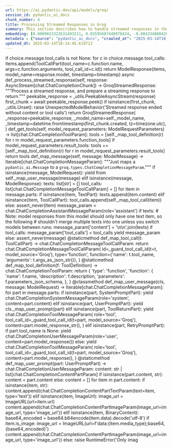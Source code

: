 ```yaml
---
url: https://ai.pydantic.dev/api/models/groq/
session_id: pydantic_ai_docs
chunk_number: 4
title: Processing Streamed Responses in Groq
summary: This section describes how to handle streamed responses in the Groq API. It details the implementation of checking for tool calls in a message, constructing ToolCallPart objects, and processing the streamed response using a PeekableAsyncStream to ensure valid content is returned. It also addresses error handling for cases where responses may end prematurely.
embedding: [0.0009653322631493211, 0.03595687448978424, -0.00433488842099905, -0.04133695736527443, 0.0008392365998588502, -0.046358365565538406, 0.005172723904252052, -0.016016950830817223, 0.021968664601445198, -0.006831582169979811, 0.036629386246204376, -0.039050422608852386, 0.020533977076411247, 0.022013498470187187, -0.018337110057473183, -0.016902422532439232, -0.01842677779495716, 0.022842928767204285, 0.020959898829460144, 0.07245176285505295, 0.024031030014157295, 0.006736310198903084, -0.023672357201576233, 0.018830284476280212, -0.0012448442867025733, -0.0004774121625814587, -0.018146565183997154, 0.07536596804857254, -0.024815624579787254, -0.04317515343427658, 0.02035463973879814, -0.014391717500984669, -0.020769355818629265, -0.06949271261692047, 0.01649891585111618, -0.029276609420776367, -0.016420455649495125, 0.04431841894984245, 0.009700958617031574, 0.018729407340288162, 0.012923403643071651, -0.013595913536846638, -0.022405795753002167, 0.025757139548659325, 0.007352777756750584, 0.031226888298988342, -0.029321443289518356, 0.039140090346336365, -0.02528638206422329, 0.03575512394309044, -0.0227756779640913, 0.038602083921432495, 0.00717344181612134, -0.024905292317271233, -0.011477506719529629, -0.002286534523591399, -0.0550113320350647, -0.004228407517075539, 0.0022613154724240303, 0.018494028598070145, -0.03196664899587631, -0.03582237288355827, -0.0026157842949032784, -0.005167119670659304, -0.02885068580508232, -0.02983703278005123, -0.04272681102156639, -0.003412988968193531, -0.024860458448529243, 0.026788320392370224, -0.03196664899587631, 0.01520993746817112, -0.03952118009328842, -0.020724521949887276, -0.025353632867336273, 0.012486271560192108, -0.011791344732046127, 0.013920960016548634, 0.013057905249297619, -0.015546193346381187, -0.02730391174554825, -0.02015288732945919, -0.023493021726608276, -0.02425519935786724, -0.03907284140586853, -0.025555385276675224, -0.0586877204477787, -0.035284366458654404, -0.031383808702230453, 0.006153468042612076, -0.021172860637307167, 0.03434285148978233, -0.02947836183011532, 0.03389451280236244, 0.06276761740446091, 0.01965971291065216, 0.0009849471971392632, 0.008563295938074589, 0.011645633727312088, 0.01564706861972809, 0.06890987604856491, 0.018247442319989204, -0.06514381617307663, -0.015378065407276154, 0.07204825431108475, -0.03358067199587822, 0.019547628238797188, 0.021228903904557228, -0.03609137982130051, -0.01619628630578518, -0.0013632341288030148, -0.004491807427257299, -0.02918693982064724, 0.015221145935356617, -0.0033653529826551676, -0.01362953893840313, -0.020825397223234177, 0.0030094829853624105, 0.0005355562316253781, 0.018012063577771187, -0.05393531545996666, -0.03263916075229645, 0.001693884958513081, -0.027102159336209297, -0.016980880871415138, -0.040238525718450546, 0.0026872383896261454, -0.08191173523664474, -0.06599566340446472, 0.0016532541485503316, 0.0044077434577047825, -0.006041382905095816, 0.00985787808895111, -0.07361744344234467, -0.010194133035838604, -0.003003878751769662, -0.0336703397333622, -0.011690468527376652, -0.021172860637307167, -0.005097066517919302, 0.0014129718765616417, -0.017406804487109184, -0.04429600015282631, -0.013898543082177639, -0.024322450160980225, -0.0044105458073318005, -0.03949876129627228, 0.024120697751641273, -0.05285929888486862, -0.039879851043224335, 0.004898115526884794, 0.015445316210389137, -0.048286229372024536, 0.00606379983946681, 0.027281494811177254, 0.013338117860257626, 0.003093546722084284, 0.02364994026720524, 0.05384564772248268, -0.052231620997190475, -0.007823534309864044, -0.0207357294857502, -0.018841492012143135, 0.009291848167777061, -0.023941360414028168, -0.049362245947122574, -0.004550652112811804, 0.0007460659253410995, -0.040081605315208435, -0.005707929842174053, 0.006271156948059797, 0.001255352282896638, -0.03680872172117233, 0.044811591506004333, 0.009392725303769112, -0.02009684406220913, -0.06828219443559647, -0.04998992010951042, -0.009011635556817055, -0.021453073248267174, -0.025891641154885292, 0.007621781900525093, -0.03680872172117233, -0.04559618979692459, -0.05043826252222061, 0.0264744833111763, 0.013057905249297619, -0.03337892144918442, 0.019132914021611214, 0.026205478236079216, -0.015355648472905159, 0.03142864257097244, 0.03297541290521622, 0.006086216773837805, -0.017070548608899117, -0.03757090121507645, 0.07254143059253693, -0.0168351698666811, -0.014615886844694614, 0.00898921862244606, 0.024456951767206192, 0.017171425744891167, 0.04617903009057045, -0.04774821922183037, 0.035194698721170425, -0.031832147389650345, 0.008260666392743587, 0.0443408340215683, -0.02873860113322735, -0.04774821922183037, 0.0022711227647960186, -0.03595687448978424, 0.01629716344177723, 0.034298017621040344, -0.0006416867836378515, -0.006388846319168806, -0.04543926939368248, 0.003368155099451542, -0.058553218841552734, 0.007330360822379589, -0.03443251922726631, 0.06451614201068878, 0.037615735083818436, 0.012542313896119595, -0.03851241618394852, 0.010827413760125637, -0.009880295023322105, -0.03364792466163635, 0.003931382205337286, -0.002230491954833269, -0.012284519150853157, 0.009218993596732616, 0.02163241058588028, -0.003704410046339035, 0.010653682053089142, -0.07290010154247284, 0.029568029567599297, -0.014302048832178116, 0.040238525718450546, -0.024187948554754257, -0.00763299036771059, -0.011813761666417122, 0.03286333009600639, -0.01732834428548813, 0.029859449714422226, 0.02019772119820118, 0.008927572518587112, -0.018583696335554123, 0.007862764410674572, 0.0693582147359848, 0.04039544239640236, -0.06998588889837265, 0.0031327763572335243, 0.00637203361839056, -0.015333231538534164, -0.027102159336209297, 0.0032700805459171534, 0.014100296422839165, -0.055100999772548676, -0.01531081460416317, 0.04149387776851654, 0.06294695287942886, -0.038983169943094254, 0.03333408758044243, 0.02577955648303032, 0.012542313896119595, 0.017003297805786133, -0.0195027943700552, 0.017507681623101234, 0.009168555028736591, 0.012732858769595623, 0.016129035502672195, 0.027034908533096313, 0.01605057530105114, -0.06182609871029854, -0.009656124748289585, 0.02681073732674122, 0.004858885891735554, 0.013125156052410603, -0.034746356308460236, -0.005326841026544571, 0.023089515045285225, 0.06711651384830475, 0.030016370117664337, -0.02093748189508915, -0.006500931456685066, 0.03624829649925232, -0.03730189800262451, 0.0035727100912481546, 0.01155596598982811, -0.0036903994623571634, 0.0476137176156044, 0.008585712872445583, -0.015691904351115227, 0.03115963749587536, 0.03416351601481438, -0.009992379695177078, -0.0027474842499941587, -0.0011944060679525137, 0.0015958105213940144, -0.0011551763163879514, 0.027685001492500305, 0.009280639700591564, 0.028761018067598343, -0.00891075935214758, 0.01393216848373413, 0.012262101285159588, -0.02183416299521923, 0.00583962956443429, 0.004503015894442797, 0.055639006197452545, 0.03871416673064232, -0.046358365565538406, -0.038153741508722305, -0.02479320764541626, -0.0024952928069978952, -0.008411981165409088, -0.00044623849680647254, 0.03328925371170044, -0.00795243214815855, -0.008613734506070614, 0.031832147389650345, 0.003113161539658904, 0.0018732210155576468, -0.0027474842499941587, 0.023941360414028168, -0.01783272810280323, 0.00038249013596214354, 0.0028609703294932842, 0.03438768535852432, 0.013820083811879158, -0.008316708728671074, -0.01974938064813614, 0.05886705592274666, 0.012340561486780643, 0.0008994823438115418, -0.02557780221104622, -0.02968011423945427, 0.03586720675230026, 0.0171377994120121, -0.018381943926215172, -0.03266157582402229, -0.04543926939368248, 0.017698224633932114, -0.006007757503539324, 0.0025513353757560253, 0.021621201187372208, 0.04236814007163048, -0.03436527028679848, -0.01553498487919569, 0.023784441873431206, -0.005083055701106787, -0.015030601993203163, -0.0112869618460536, 0.021318571642041206, 0.0006847694749012589, 0.0038725375197827816, 0.008159790188074112, 0.007599364500492811, 0.005710732191801071, -0.001528559485450387, 0.02553296834230423, -0.010238966904580593, -0.02568988688290119, -0.018202608451247215, 0.07227242738008499, 0.023044681176543236, -0.034006595611572266, -0.03521711379289627, -0.019132914021611214, 0.0009779417887330055, -0.0038613290525972843, -0.014907307922840118, -0.015501358546316624, -0.0710170716047287, -0.017911186441779137, 0.001793360454030335, 0.049272578209638596, -0.008210227824747562, 0.005990944802761078, 0.050303760915994644, -0.021710868924856186, -0.015097852796316147, 0.0017359168268740177, -0.008327917195856571, 0.04232330620288849, 0.01407787948846817, 0.029657697305083275, -0.046851541846990585, 0.01911049708724022, -0.01256473083049059, -0.06666817516088486, -0.002664821455255151, 0.024232782423496246, 0.031182054430246353, 0.057566870003938675, 0.02153153344988823, 0.017518889158964157, 0.022192835807800293, -0.007896389812231064, 0.019626088440418243, 0.040866199880838394, 0.017944812774658203, 0.009521623142063618, -0.021710868924856186, 0.019883884117007256, -0.008961197920143604, -0.012710441835224628, 0.032414987683296204, 0.016969673335552216, 0.04676187410950661, -0.017261093482375145, 0.022383378818631172, 0.0002809130819514394, 0.022383378818631172, -0.059001557528972626, -0.028335094451904297, 0.030554378405213356, 0.023986196145415306, 0.00122873205691576, 0.014515010640025139, -0.03472394123673439, 0.014044253155589104, 0.020264972001314163, -0.006523348391056061, 0.03111480362713337, 0.01753009855747223, -0.061512261629104614, 0.025757139548659325, -0.003575512208044529, -0.027146993204951286, -0.03189939633011818, 0.07038939744234085, 0.0008070121984928846, 0.01679033599793911, 0.0018227826803922653, 0.001328207552433014, 0.0252415481954813, -0.029814615845680237, 0.003267278429120779, 0.00575556606054306, -0.03586720675230026, 0.014638304710388184, 0.0394090935587883, -0.0307785477489233, -0.01350624579936266, -0.014873682521283627, 0.02044430933892727, -0.027729835361242294, -0.01971575617790222, 0.021015942096710205, -0.018146565183997154, 0.024613872170448303, 0.00706135667860508, -0.027976421639323235, -0.042659562081098557, 0.03559820353984833, 0.05308346822857857, 0.043533824384212494, -0.04436325281858444, 0.042749229818582535, -0.00041121194954030216, 0.006769935600459576, 0.008776257745921612, -0.019536420702934265, -0.02044430933892727, -0.033804845064878464, 0.012900986708700657, -0.00921338889747858, 0.0396108478307724, -0.012340561486780643, 0.04095586761832237, -0.030935466289520264, 0.011068396270275116, 0.005595844704657793, -0.062005434185266495, 0.013876126147806644, 0.030688880011439323, 0.006590599659830332, 0.05021408945322037, 0.006775539834052324, -0.041314538568258286, -0.007313547655940056, 0.0342755988240242, -0.023874109610915184, 0.0636194571852684, 0.007773096673190594, -0.054742325097322464, 0.015770362690091133, 0.04617903009057045, -0.03304266557097435, 0.01600574143230915, -0.032033901661634445, -0.01017731986939907, 0.01225089281797409, -0.016611000522971153, -0.021464282646775246, 0.03398418053984642, 0.03082338161766529, 0.030487127602100372, -0.054742325097322464, -0.014940934255719185, -0.003830505767837167, 0.01778789423406124, -0.0003210185095667839, 0.05545967072248459, 0.0042452202178537846, 0.02934386022388935, 0.02741599641740322, 0.06899954378604889, 0.0005429118173196912, -0.013001862913370132, -0.0032448614947497845, 0.02079177275300026, 0.03378242626786232, 0.023134348914027214, 0.01803448051214218, -0.019883884117007256, -0.008905155584216118, 0.018236232921481133, 0.005901276599615812, 0.0008378355414606631, 0.018706990405917168, 0.005424915347248316, -0.010933893732726574, -0.000361824466381222, -0.02512946166098118, -0.018931161612272263, -0.025017376989126205, 0.004797238856554031, 0.04088861867785454, -0.004287252202630043, 0.015064227394759655, 0.009661729447543621, -0.01086664292961359, -0.02093748189508915, -0.020802980288863182, 0.009101304225623608, 0.005727544892579317, 0.008109351620078087, -0.0365397185087204, -0.005735951010137796, -0.022248877212405205, -0.020119262859225273, 0.016028158366680145, 0.009644916281104088, 0.028178175911307335, -0.0002443103294353932, 0.009700958617031574, -0.009241410531103611, 0.0055594174191355705, -0.03176489472389221, 0.0068035610020160675, -0.01896478608250618, 0.010681702755391598, 0.012318144552409649, -0.031204471364617348, 0.0414714589715004, -0.01867336593568325, -0.019121704623103142, 0.02459145523607731, 0.010513575747609138, 0.04050752893090248, 0.013663164339959621, -0.020802980288863182, 0.042345721274614334, 0.034791190177202225, 0.025600219145417213, 0.0049905856139957905, 0.014167547225952148, -0.006584995426237583, -0.01773185096681118, 0.002556939609348774, -0.02533121593296528, 0.0027474842499941587, -0.002432245062664151, 0.010042818263173103, 0.006125446408987045, -0.0706135630607605, -0.027528082951903343, -0.008563295938074589, -0.031540725380182266, 0.004004237707704306, -0.01902082934975624, -0.018807867541909218, -0.002266919706016779, -0.014918516390025616, 0.0158039890229702, -0.01974938064813614, -0.037413980811834335, 0.02835751138627529, -0.03319958597421646, -0.00575556606054306, 0.02335851825773716, -0.030487127602100372, -0.024860458448529243, -0.002331368625164032, -0.013920960016548634, -0.043287236243486404, -3.2114985515363514e-05, 0.06308145076036453, -0.00736959045752883, -0.012699233368039131, 0.01496335119009018, -0.03337892144918442, -0.0026536129880696535, 0.02276446856558323, -0.018583696335554123, -0.044923678040504456, 0.034499771893024445, 0.013752833008766174, -0.01674550212919712, -0.02430003322660923, -0.032280486077070236, 0.011281358078122139, -0.01792239584028721, 0.002956242533400655, -0.01851644553244114, 0.05438365414738655, -0.00109282904304564, -0.011589591391384602, 0.04940707981586456, 0.009734584018588066, -0.0019460762850940228, 0.006551369559019804, 0.01965971291065216, 0.035284366458654404, -0.0023145556915551424, 0.007750679273158312, 0.05039342865347862, 0.048824235796928406, -0.015153895132243633, 0.0388038344681263, 0.02425519935786724, -0.03436527028679848, 0.031787313520908356, 0.047389548271894455, -0.023986196145415306, 0.0017331147100776434, -0.04218880459666252, 0.022461839020252228, 0.01397700235247612, -0.0034914484713226557, -0.028514429926872253, 0.0010753157548606396, 0.0037884737830609083, -0.018706990405917168, 0.04129212349653244, 0.0213409885764122, -0.005789191462099552, 0.013685581274330616, -0.03712255880236626, -0.021856579929590225, 0.0039566014893352985, 0.016880005598068237, -0.02573472261428833, -0.011813761666417122, 0.011802553199231625, -0.0034101868513971567, 0.02000717632472515, -0.049227744340896606, 0.0052651939913630486, -0.0046179029159247875, 0.04142662510275841, -0.007918806746602058, 0.03743639960885048, 0.014010627754032612, 0.011925846338272095, 0.019827840849757195, -0.007694636937230825, 0.00023310181859415025, -0.0032000273931771517, 0.01782151870429516, -0.03131655603647232, 0.028066089376807213, -0.012721650302410126, 0.007571343332529068, -0.04411666467785835, 0.0034241974353790283, 0.023694774135947227, -0.027595333755016327, -0.009325474500656128, -0.04044027626514435, 0.024524202570319176, 0.03532920032739639, -0.02315676584839821, 0.038153741508722305, 0.012766484171152115, -0.008725819177925587, 0.009818647988140583, -0.01508664432913065, -0.08280842006206512, 0.01323724165558815, -0.026250312104821205, 0.041561126708984375, 0.011001145467162132, -0.030800964683294296, 0.04030577465891838, -0.010653682053089142, -0.031675226986408234, -0.0014711159747093916, -0.007851555943489075, -0.016162659972906113, -0.015602235682308674, 0.00472718570381403, -0.02844717912375927, -0.0063047828152775764, 0.002166043035686016, 0.024434534832835197, -5.534198135137558e-05, -0.0041807712987065315, -0.03275124356150627, -0.008355938829481602, 0.010804996825754642, -0.026653818786144257, 0.022641174495220184, -0.004788832738995552, 0.012990654446184635, 0.03189939633011818, 0.021991081535816193, 0.008798674680292606, 0.0007397611625492573, -0.06456097215414047, 0.02335851825773716, -0.008507253602147102, -0.029568029567599297, -0.011488715186715126, 0.04662736877799034, 0.0033429358154535294, 0.03091304935514927, -0.010390281677246094, 0.004595485981553793, 0.011970680207014084, -0.030016370117664337, -0.002520512090995908, -0.007745075039565563, -0.06119842454791069, -0.030711296945810318, -0.004662737250328064, 0.0019236592343077064, 0.027236660942435265, 0.01902082934975624, 0.017373178154230118, -0.023672357201576233, -0.00901724025607109, -0.01822502538561821, -0.02622789517045021, 0.008933176286518574, -0.029859449714422226, 0.029904285445809364, -0.008114955388009548, 0.004463786259293556, -0.005256787873804569, -0.024434534832835197, 0.003314914647489786, -0.009588873945176601, -0.0064504933543503284, -0.02533121593296528, -0.05339730530977249, -0.02692282386124134, 0.0014003622345626354, 0.019771797582507133, -0.002587763126939535, 0.01570311188697815, -0.007380798924714327, -0.023201599717140198, 0.017025714740157127, -0.0034354059025645256, 0.024031030014157295, -0.041359372437000275, -0.022484255954623222, -0.0036287526600062847, 0.009532831609249115, 0.017552515491843224, 0.05640118569135666, -0.04460984095931053, 0.03887108713388443, -0.018191399052739143, 0.021845370531082153, -0.020522767677903175, -0.030016370117664337, 0.009549643844366074, -0.0316079780459404, -0.002547132084146142, 0.014515010640025139, 0.013640747405588627, -0.03571029007434845, -0.023470604792237282, -0.006439284887164831, 0.012643191032111645, -0.012654399499297142, 0.008557691238820553, 0.007347173523157835, 0.023403353989124298, 0.03389451280236244, -0.05097626894712448, 0.023089515045285225, -0.0923580601811409, -0.00028879407909698784, 0.024434534832835197, -0.014212381094694138, 0.0050578368827700615, 0.001437490456737578, -0.044968511909246445, 0.004276043735444546, 0.0074704671278595924, -0.05680469051003456, 0.022159209474921227, 0.030800964683294296, 0.025308798998594284, 0.0034970527049154043, 0.024434534832835197, -0.0054305195808410645, -0.010530387982726097, -0.0076161776669323444, -0.006400054786354303, -0.03344617038965225, 0.010435115545988083, -0.007005313877016306, -0.02947836183011532, 0.016532540321350098, 0.007392007391899824, -0.0392073430120945, 0.020769355818629265, 0.0014318862231448293, 0.03245982155203819, -0.02598130889236927, -0.022708425298333168, 0.01742922142148018, -0.000973738671746105, 0.0195027943700552, -0.06218477338552475, 0.026384815573692322, -0.0017639381112530828, 0.004542245529592037, -0.0034157910849899054, -0.05819454416632652, 0.008210227824747562, -0.016723085194826126, 0.023448187857866287, -0.005962923169136047, 0.043332070112228394, 0.05384564772248268, 0.014458968304097652, -0.0036651804111897945, 0.005587438587099314, 0.009112512692809105, -0.010507971048355103, -0.003275684779509902, -0.024434534832835197, 0.02020893059670925, 0.04676187410950661, 0.029612863436341286, -0.0550113320350647, -0.01619628630578518, -0.00433488842099905, 0.02811092510819435, -0.002101594116538763, 0.0044077434577047825, 0.0656818225979805, -0.024905292317271233, -0.016476498916745186, -0.016465289518237114, -0.01635320484638214, 0.001278469804674387, -0.03481360897421837, -0.02005201019346714, -0.01813535764813423, 0.011724093928933144, 0.008737027645111084, 0.012822526507079601, -0.02573472261428833, 0.004214397165924311, 0.011034770868718624, 0.03579995781183243, 0.006439284887164831, 0.025062210857868195, 0.016969673335552216, -0.007139815948903561, -0.03315475210547447, 0.011225314810872078, -0.016263537108898163, -0.016319580376148224, -0.006719497032463551, 0.00012075409904355183, -0.011847387067973614, -0.008608129806816578, 0.015826405957341194, -0.020164096727967262, 0.01813535764813423, -0.009118116460740566, -0.023470604792237282, 0.010087652131915092, -0.02696765772998333, -0.013338117860257626, 0.027281494811177254, -0.018112940713763237, 0.012699233368039131, 0.022786885499954224, -0.017709434032440186, -0.0238068588078022, 0.02528638206422329, -0.010048422031104565, -0.005766774527728558, 0.027595333755016327, 0.015882447361946106, 0.011006749235093594, 0.0052595897577703, 0.01116366870701313, 0.017305927351117134, 0.02434486709535122, -0.026339981704950333, -0.031832147389650345, 0.07868368923664093, -0.011600799858570099, -0.012262101285159588, 0.026138227432966232, 0.0009933535475283861, 0.025219131261110306, -0.0035362825728952885, 0.0002688289387151599, 0.001520153135061264, 0.0020987919997423887, -0.010110069066286087, 0.03156314417719841, 0.008613734506070614, -0.02306709811091423, 0.0016140243969857693, -0.0005145402974449098, -0.029993953183293343, 0.0373467318713665, -0.023134348914027214, 0.04599969461560249, -0.005256787873804569, -0.026384815573692322, -0.0676993578672409, -0.021419448778033257, -0.00207357294857502, -0.009493601508438587, 0.04357865825295448, 0.007890786044299603, -0.0394090935587883, -0.03391692787408829, -0.0028525639791041613, 0.021643618121743202, 0.010905873030424118, -0.002767099067568779, 0.02163241058588028, -0.0201080534607172, 0.002359389793127775, 0.012609565630555153, -0.04400458186864853, 0.011645633727312088, -0.006584995426237583, -0.023874109610915184, -0.04653770104050636, -0.016039367765188217, -0.03106996975839138, 0.04523751512169838, -0.028088506311178207, -0.023986196145415306, -0.024950126186013222, -0.015198729000985622, 0.01288977824151516, -0.00418637553229928, -0.013450202532112598, 0.0392073430120945, -0.0607500821352005, 0.02409828081727028, 0.01553498487919569, -0.01096752006560564, 0.021867787465453148, 0.012385395355522633, 0.01936829276382923, -0.005693919491022825, 0.016633417457342148, 0.05200745165348053, -0.0066578504629433155, 0.05936022847890854, -0.001005262602120638, -0.020332222804427147, 0.002520512090995908, -0.0011796948965638876, -0.0016000136965885758, 0.004290054552257061, 0.008871530182659626, 0.001178994309157133, 0.011270149610936642, 0.0336703397333622, -0.0453496016561985, 0.03259432688355446, 0.002582158660516143, 0.007868369109928608, 0.041762880980968475, 0.031630393117666245, -0.015366856940090656, 0.014896099455654621, 0.03947634622454643, 0.030935466289520264, 0.018213815987110138, -0.0336703397333622, 0.0035474910400807858, 0.03526194766163826, -0.029030021280050278, -0.02474837377667427, -0.03665180131793022, 0.024232782423496246, 0.018953578546643257, -0.01793360337615013, -0.014716763980686665, 0.0020147282630205154, -0.026541734114289284, -0.01309153065085411, -0.007190254516899586, -0.011690468527376652, -0.0015944094629958272, -0.004931740928441286, -0.017272302880883217, 0.026003725826740265, -0.03149589151144028, 0.008540879003703594, -0.02177811972796917, 0.0009989577811211348, -0.00025166591512970626, 0.028469596058130264, -0.0006665556575171649, 0.006730705965310335, 0.027281494811177254, -0.031675226986408234, -0.029209356755018234, -0.00041506486013531685, 0.04440808668732643, -0.05034859478473663, -7.70584520068951e-05, -0.029657697305083275, 0.012721650302410126, 0.06451614201068878, 0.011264544911682606, 0.032325319945812225, 0.006954875774681568, -0.028088506311178207, 0.02696765772998333, 0.007352777756750584, 0.013371743261814117, 0.0033821656834334135, 0.00033625506330281496, -0.0030010766349732876, 0.005046628415584564, 0.015635861083865166, -0.002502298215404153, -0.0032448614947497845, 0.011836178600788116, -0.021699661388993263, -0.012732858769595623, 0.013046696782112122, -0.006590599659830332, -0.0030543168541043997, 0.011724093928933144, -0.007840347476303577, 0.029299026355147362, 0.0020539581310003996, 0.0301732886582613, -0.007694636937230825, -0.028671348467469215, 0.023448187857866287, 0.0025163087993860245, 0.035149864852428436, -0.020477933809161186, -0.0013730415375903249, -0.028536846861243248, 0.03115963749587536, 0.03967810049653053, -0.0476137176156044, -0.022103166207671165, 0.0005681309849023819, 0.012598357163369656, 0.008283083327114582, -0.04093345254659653, 0.0041975839994847775, -0.014313257299363613, -0.029276609420776367, 0.030554378405213356, -0.01553498487919569, 0.02573472261428833, -0.03165281191468239, -0.006764331366866827, 0.008456815034151077, 0.002621388528496027, 0.027819503098726273, -0.014234798029065132, -0.027191827073693275, 0.02582439035177231, -0.002596169477328658, 0.024613872170448303, 0.0008581509464420378, 0.03245982155203819, 0.018550071865320206, 0.00679235253483057, -0.0320114828646183, 0.0034550209529697895, 0.03591204062104225, 0.019390709698200226, 0.021161653101444244, -0.028290260583162308, -0.04864490032196045, 0.007111794780939817, -0.017305927351117134, -0.0363379642367363, 0.005663095973432064, 0.03557578846812248, 0.009443162940442562, 0.03985743597149849, 0.029074855148792267, 0.01609540916979313, -0.01886390894651413, -0.009992379695177078, 0.006601808127015829, -0.033109914511442184, 0.040126439183950424, 0.006046987138688564, 0.017597349360585213, 0.024524202570319176, -0.04174046218395233, -0.015097852796316147, 0.0021156049333512783, 0.005699523724615574, 0.0065793911926448345, 0.06684751063585281, 0.02701249159872532, 0.022786885499954224, -0.012463854625821114, -0.026093393564224243, -0.025219131261110306, -0.05102110281586647, -0.030464710667729378, -0.01496335119009018, -0.0111356470733881, -0.022562716156244278, 0.0042480225674808025, -0.0529489666223526, -0.018090523779392242, -0.00456746481359005, -0.0070333355106413364, 0.01481764018535614, -0.006562578026205301, -0.018931161612272263, -0.012844943441450596, 0.07047906517982483, -0.0010872246930375695, 0.005094264168292284, 0.04810689389705658, 0.008047704584896564, 0.041067954152822495, 0.018359526991844177, 0.018729407340288162, 0.0029001999646425247, -0.02470353990793228, -0.00159300840459764, 0.037458814680576324, 0.027841920033097267, 0.010776975192129612, -0.004438566975295544, -0.014402925968170166, 0.006103029474616051, 0.011690468527376652, 0.008215832524001598, 0.015232355333864689, 0.026317564770579338, 0.014515010640025139, 0.0026325969956815243, -0.006119842175394297, -0.0012749671004712582, 0.01742922142148018, 0.003595127258449793, -0.025645053014159203, 0.037660568952560425, 0.03956601396203041, -0.011522340588271618, -0.009560852311551571, -0.015299606136977673, -0.020780563354492188, -0.00840077269822359, 0.018101731315255165, -0.01902082934975624, -0.007845952175557613, 0.025600219145417213, -0.008468023501336575, 0.0097513971850276, 0.0048308647237718105, -0.008355938829481602, -0.013293283991515636, -0.001766740228049457, 0.012934612110257149, 0.00606379983946681, -0.011937054805457592, -0.005256787873804569, -0.015927281230688095, -0.0010858236346393824, -0.012609565630555153, 0.006119842175394297, -0.03398418053984642, -0.0069492715410888195, -0.01296823751181364, 0.0023341707419604063, 0.02577955648303032, 0.02182295359671116, 0.0014697149163112044, 0.0007278521079570055, 0.01481764018535614, -0.007767492439597845, 0.008804278448224068, -0.003712816396728158, -0.02144186571240425, 0.0350826121866703, -0.015938490629196167, -0.02302226424217224, 0.013226033188402653, -0.013427785597741604, 0.0426819771528244, 0.0125198969617486, -0.002737676724791527, -0.01753009855747223, -0.0038921525701880455, 0.005262392107397318, -0.021621201187372208, 0.02544330060482025, -0.0031832146923989058, 0.0022417004220187664, -0.05142460763454437, 0.008636151440441608, -0.013595913536846638, -0.03553095459938049, 0.022484255954623222, 0.03546370193362236, -0.029859449714422226, 0.007397611625492573, 0.008075726218521595, 0.037862323224544525, -0.010726536624133587, -0.01768701709806919, 0.020421892404556274, -0.003922976087778807, 0.01133179571479559, 0.02389652654528618, -0.005862046964466572, 0.029299026355147362, 0.026452066376805305, 0.016734294593334198, 0.03564303740859032, 0.034454938024282455, 0.034298017621040344, -0.06330562382936478, -0.012990654446184635, -0.041852548718452454, -0.003312112530693412, 0.013719206675887108, 0.009544040076434612, 0.018684573471546173, -0.0019783007446676493, -0.004889709409326315, 0.03057679533958435, -0.02074693888425827, -0.01778789423406124, -0.013069113716483116, -0.004046269226819277, 0.015613444149494171, -0.05913605913519859, 0.04729988053441048, 0.02000717632472515, 0.028761018067598343, -0.008737027645111084, -0.024636289104819298, 0.012587148696184158, 0.014212381094694138, -0.02306709811091423, -0.01486247405409813, -0.01596090756356716, 0.0009183966903947294, 0.02676590345799923, 0.014582261443138123, -0.015456524677574635, -0.0554148368537426, -0.0022599142976105213, -0.009835461154580116, -0.018236232921481133, -0.021867787465453148, 0.0307785477489233, -0.025555385276675224, 0.022977430373430252, 0.00034238473745062947, -0.006125446408987045, -0.015815196558833122, 0.01064247265458107, 0.012531105428934097, -0.0277074184268713, 0.01729471981525421, 0.01699209026992321, -0.01131498347967863, 0.02696765772998333, -0.028133342042565346, -0.03575512394309044, 0.015994533896446228, -0.011393442749977112, -0.005422112997621298, -0.018236232921481133, -0.014234798029065132, 0.0017989646876230836, 0.017799101769924164, -0.016420455649495125, 0.0056406790390610695, -0.011712885461747646, 0.025645053014159203, 0.018494028598070145, 0.03174247965216637, 0.02568988688290119, 0.02163241058588028, -0.016902422532439232, -0.0346791073679924, 0.012318144552409649, -0.008871530182659626, 0.012800109572708607, 0.006243135780096054, -0.0005068344762548804, -0.0006623524241149426, 0.03777265176177025, -0.012138808146119118, -0.016969673335552216, -0.015815196558833122, -0.0125198969617486, 0.02849201299250126, -0.025420883670449257, 0.011981889605522156, 0.017899978905916214, 0.008019683882594109, 0.0019068465335294604, -0.015243563801050186, 0.0033513421658426523, 0.004029456526041031, 0.004687956068664789, -0.01926741562783718, 0.009185368195176125, 0.02681073732674122, 0.016364414244890213, 0.011993098072707653, 0.008966801688075066, 0.04277164489030838, 0.015927281230688095, -0.021004734560847282, -0.00864175520837307, -0.0322132371366024, 0.025107044726610184, -0.020522767677903175, -0.009420746006071568, -0.001124352915212512, 0.00487850047647953, -0.03239257261157036, -0.00030648248502984643, -0.010244571603834629, -4.763613469549455e-05, 0.009964358992874622, 0.00560705317184329, 0.024882875382900238, -0.0018003657460212708, 0.020959898829460144, 0.010334239341318607, 0.012228475883603096, -0.04360107332468033, 0.0013996617635712028, -0.015557401813566685, 0.00583962956443429, -0.028873102739453316, 0.018112940713763237, 0.007767492439597845, 0.03564303740859032, -0.010468740947544575, 0.02099352516233921, -0.0007572744507342577, -0.003177610458806157, -0.023179182782769203, 0.024681122973561287, 0.013764041475951672, -0.016162659972906113, 0.00411071814596653, -0.010692911222577095, -0.04198705032467842, -0.005018606781959534, -0.014436551369726658, -0.02873860113322735, 0.01262077409774065, 0.001334512373432517, -0.0222712941467762, 0.00471877958625555, 0.01670066826045513, -0.008383959531784058, 0.0010171716567128897, 0.04851039871573448, 0.0428837314248085, 0.023694774135947227, 0.020029593259096146, -0.0040378631092607975, -0.01625232771039009, 0.01911049708724022, -0.012867361307144165, 0.008019683882594109, -0.04221121966838837, 0.014952142722904682, 0.04449775442481041, -0.0054949684999883175, -0.01469434704631567, 0.03127172216773033, 0.012295727618038654, -0.02084781415760517, 0.00433488842099905, -0.015097852796316147, -0.03174247965216637, 0.008479231968522072, 0.03575512394309044, 0.005069045349955559, 0.011348608881235123, -0.004598288331180811, -0.003712816396728158, -0.014290840364992619, 0.020758146420121193, -0.021845370531082153, 0.0013268064940348268, -0.003981820307672024, -0.02725907787680626, 0.002474276814609766, -0.007588156033307314, 0.004155552480369806, 0.029074855148792267, -0.023224016651511192, 0.033468589186668396, 0.0057051279582083225, -0.0058003999292850494, -0.011836178600788116, 0.0029982745181769133, 0.03465668857097626, -0.02618306130170822, 0.010182924568653107, -0.03111480362713337, -0.002576554426923394, 0.01742922142148018, -0.008585712872445583, -0.03582237288355827, 0.012362978421151638, -0.014156338758766651, -0.0227756779640913, 0.0012210262939333916, 0.006321595516055822, -0.030509544536471367, 0.02335851825773716, 0.014537427574396133, -0.0059292977675795555, -0.011057187803089619, -0.03974534943699837, 0.00925822276622057, 0.007823534309864044, -0.012878569774329662, 0.014851265586912632, 0.0020623644813895226, 0.014279631897807121, -0.004085499327629805, -0.020141679793596268, -0.02147549018263817, 0.03490327671170235, -0.007425632793456316, 0.026295145973563194, 0.02651931717991829, 0.022876553237438202, -0.023874109610915184, 0.01634199731051922, -0.007879577577114105, -0.007492884062230587, -0.01605057530105114, 0.04508059844374657, -0.05151427909731865, 0.008137373253703117, 0.036629386246204376, -0.02128494530916214, 0.008697797544300556, -0.028805851936340332, -0.00411071814596653, 0.02790917083621025, 0.020814189687371254, -0.006058195605874062, 0.0019166539423167706, -0.01680154539644718, -0.005884463898837566, -0.017552515491843224, 0.007571343332529068, 0.009644916281104088, 0.05196261778473854, -0.04035060852766037, -0.00690443767234683, -0.012060348875820637, -0.02651931717991829, -0.0227756779640913, -0.004065884277224541, 0.026631401851773262, -0.01723867654800415, 0.006226323079317808, -0.010961915366351604, -0.03586720675230026, -0.0174404289573431, -0.03384967893362045, 0.003743639914318919, -0.009039657190442085, 0.029321443289518356, 0.01296823751181364, 0.021553950384259224, -0.030397458001971245, -0.007016522344201803, -0.02795400470495224, 0.013382951728999615, 0.023336101323366165, 0.002320159925147891, -0.013203616254031658, 0.024322450160980225, 0.014974559657275677, -0.043937329202890396, 0.011258941143751144, -0.04860006645321846, -0.004895313642919064, -0.021352197974920273, -0.004867292009294033, 0.03149589151144028, 0.037369146943092346, 0.014044253155589104, 0.005990944802761078, 0.010945103131234646, -0.012206058949232101, 0.010810600593686104, 0.0031523914076387882, 0.018191399052739143, -0.03259432688355446]
metadata : {"source": "pydantic_ai_docs", "crawled_at": "2025-03-14T10:14:45.618106", "url_path": "/api/models/groq/", "chunk_size": 4998}
updated_dt: 2025-03-14T10:14:45.619713
---
```

if choice.message.tool_calls is not None:
      for c in choice.message.tool_calls:
        items.append(ToolCallPart(tool_name=c.function.name, args=c.function.arguments, tool_call_id=c.id))
    return ModelResponse(items, model_name=response.model, timestamp=timestamp)
  async def_process_streamed_response(self, response: AsyncStream[chat.ChatCompletionChunk]) -> GroqStreamedResponse:
"""Process a streamed response, and prepare a streaming response to return."""
    peekable_response = _utils.PeekableAsyncStream(response)
    first_chunk = await peekable_response.peek()
    if isinstance(first_chunk, _utils.Unset):
      raise UnexpectedModelBehavior('Streamed response ended without content or tool calls')
    return GroqStreamedResponse(
      _response=peekable_response,
      _model_name=self._model_name,
      _timestamp=datetime.fromtimestamp(first_chunk.created, tz=timezone.utc),
    )
  def_get_tools(self, model_request_parameters: ModelRequestParameters) -> list[chat.ChatCompletionToolParam]:
    tools = [self._map_tool_definition(r) for r in model_request_parameters.function_tools]
    if model_request_parameters.result_tools:
      tools += [self._map_tool_definition(r) for r in model_request_parameters.result_tools]
    return tools
  def_map_message(self, message: ModelMessage) -> Iterable[chat.ChatCompletionMessageParam]:
"""Just maps a `pydantic_ai.Message` to a `groq.types.ChatCompletionMessageParam`."""
    if isinstance(message, ModelRequest):
      yield from self._map_user_message(message)
    elif isinstance(message, ModelResponse):
      texts: list[str] = []
      tool_calls: list[chat.ChatCompletionMessageToolCallParam] = []
      for item in message.parts:
        if isinstance(item, TextPart):
          texts.append(item.content)
        elif isinstance(item, ToolCallPart):
          tool_calls.append(self._map_tool_call(item))
        else:
          assert_never(item)
      message_param = chat.ChatCompletionAssistantMessageParam(role='assistant')
      if texts:
        # Note: model responses from this model should only have one text item, so the following
        # shouldn't merge multiple texts into one unless you switch models between runs:
        message_param['content'] = '\n\n'.join(texts)
      if tool_calls:
        message_param['tool_calls'] = tool_calls
      yield message_param
    else:
      assert_never(message)
  @staticmethod
  def_map_tool_call(t: ToolCallPart) -> chat.ChatCompletionMessageToolCallParam:
    return chat.ChatCompletionMessageToolCallParam(
      id=_guard_tool_call_id(t=t, model_source='Groq'),
      type='function',
      function={'name': t.tool_name, 'arguments': t.args_as_json_str()},
    )
  @staticmethod
  def_map_tool_definition(f: ToolDefinition) -> chat.ChatCompletionToolParam:
    return {
      'type': 'function',
      'function': {
        'name': f.name,
        'description': f.description,
        'parameters': f.parameters_json_schema,
      },
    }
  @classmethod
  def_map_user_message(cls, message: ModelRequest) -> Iterable[chat.ChatCompletionMessageParam]:
    for part in message.parts:
      if isinstance(part, SystemPromptPart):
        yield chat.ChatCompletionSystemMessageParam(role='system', content=part.content)
      elif isinstance(part, UserPromptPart):
        yield cls._map_user_prompt(part)
      elif isinstance(part, ToolReturnPart):
        yield chat.ChatCompletionToolMessageParam(
          role='tool',
          tool_call_id=_guard_tool_call_id(t=part, model_source='Groq'),
          content=part.model_response_str(),
        )
      elif isinstance(part, RetryPromptPart):
        if part.tool_name is None:
          yield chat.ChatCompletionUserMessageParam(role='user', content=part.model_response())
        else:
          yield chat.ChatCompletionToolMessageParam(
            role='tool',
            tool_call_id=_guard_tool_call_id(t=part, model_source='Groq'),
            content=part.model_response(),
          )
  @staticmethod
  def_map_user_prompt(part: UserPromptPart) -> chat.ChatCompletionUserMessageParam:
    content: str | list[chat.ChatCompletionContentPartParam]
    if isinstance(part.content, str):
      content = part.content
    else:
      content = []
      for item in part.content:
        if isinstance(item, str):
          content.append(chat.ChatCompletionContentPartTextParam(text=item, type='text'))
        elif isinstance(item, ImageUrl):
          image_url = ImageURL(url=item.url)
          content.append(chat.ChatCompletionContentPartImageParam(image_url=image_url, type='image_url'))
        elif isinstance(item, BinaryContent):
          base64_encoded = base64.b64encode(item.data).decode('utf-8')
          if item.is_image:
            image_url = ImageURL(url=f'data:{item.media_type};base64,{base64_encoded}')
            content.append(chat.ChatCompletionContentPartImageParam(image_url=image_url, type='image_url'))
          else:
            raise RuntimeError('Only imag